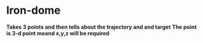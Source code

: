 # Iron-dome
**Takes 3 points and then tells about the trajectory and and target**
**The point is 3-d point meand x,y,z will be required**
